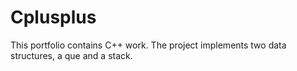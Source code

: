 # Cplusplus
This portfolio contains C++ work. The project implements two data structures, a que and a stack.

